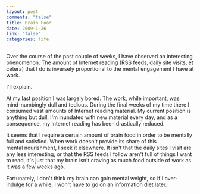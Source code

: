 ```yaml
--- 
layout: post
comments: "false"
title: Brain Food
date: 2009-1-26
link: "false"
categories: life
---
```

Over the course of the past couple of weeks, I have observed an interesting phenomenon. The amount of Internet reading (RSS feeds, daily site visits, et cetera) that I do is inversely proportional to the mental engagement I have at work.

I'll explain.

At my last position I was largely bored. The work, while important, was mind-numbingly dull and tedious. During the final weeks of my time there I consumed vast amounts of Internet reading material. My current position is anything but dull, I'm inundated with new material every day, and as a consequence, my Internet reading has been drastically reduced.

It seems that I require a certain amount of brain food in order to be mentally full and satisfied. When work doesn't provide its share of this mental nourishment, I seek it elsewhere. It isn't that the daily sites I visit are any less interesting, or that the RSS feeds I follow aren't full of things I want to read, it's just that my brain isn't craving as much food outside of work as it was a few weeks ago.

Fortunately, I don't think my brain can gain mental weight, so if I over-indulge for a while, I won't have to go on an information diet later.
